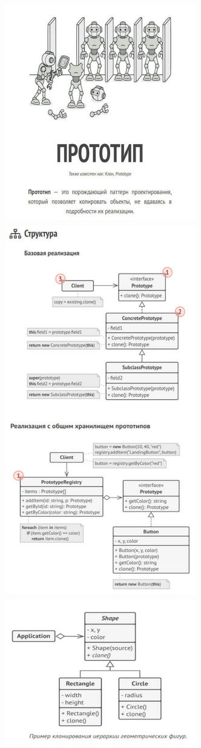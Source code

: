 ![prototype.jpg](prototype.jpg)

![prototype-structure.jpg](prototype-structure.jpg)

![prototype-example.jpg](prototype-example.jpg)
